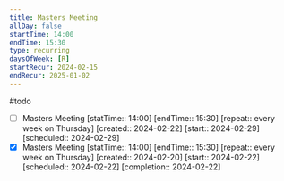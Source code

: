 ```yaml
---
title: Masters Meeting
allDay: false
startTime: 14:00
endTime: 15:30
type: recurring
daysOfWeek: [R]
startRecur: 2024-02-15
endRecur: 2025-01-02
---
```

 #todo
- [ ] Masters Meeting [statTime:: 14:00] [endTime:: 15:30]  [repeat:: every week on Thursday]  [created:: 2024-02-22]  [start:: 2024-02-29]  [scheduled:: 2024-02-29]
- [x] Masters Meeting [statTime:: 14:00] [endTime:: 15:30]  [repeat:: every week on Thursday]  [created:: 2024-02-20]  [start:: 2024-02-22]  [scheduled:: 2024-02-22]  [completion:: 2024-02-22]
